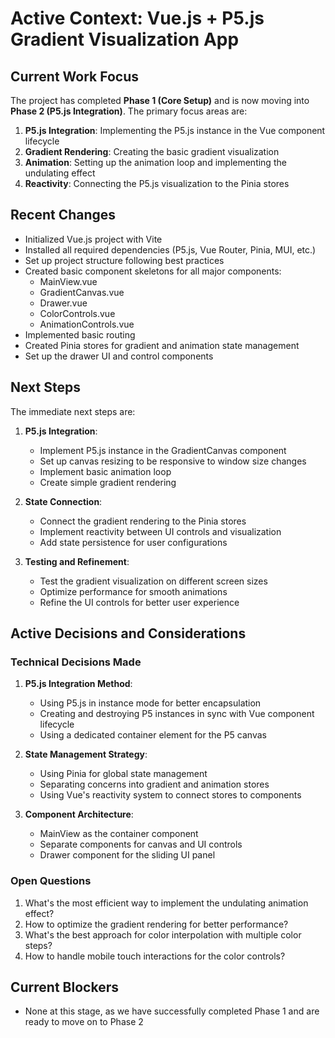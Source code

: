 # Active Context: Vue.js + P5.js Gradient Visualization App

## Current Work Focus

The project has completed **Phase 1 (Core Setup)** and is now moving into **Phase 2 (P5.js Integration)**. The primary focus areas are:

1. **P5.js Integration**: Implementing the P5.js instance in the Vue component lifecycle
2. **Gradient Rendering**: Creating the basic gradient visualization
3. **Animation**: Setting up the animation loop and implementing the undulating effect
4. **Reactivity**: Connecting the P5.js visualization to the Pinia stores

## Recent Changes

- Initialized Vue.js project with Vite
- Installed all required dependencies (P5.js, Vue Router, Pinia, MUI, etc.)
- Set up project structure following best practices
- Created basic component skeletons for all major components:
  - MainView.vue
  - GradientCanvas.vue
  - Drawer.vue
  - ColorControls.vue
  - AnimationControls.vue
- Implemented basic routing
- Created Pinia stores for gradient and animation state management
- Set up the drawer UI and control components

## Next Steps

The immediate next steps are:

1. **P5.js Integration**:
   - Implement P5.js instance in the GradientCanvas component
   - Set up canvas resizing to be responsive to window size changes
   - Implement basic animation loop
   - Create simple gradient rendering

2. **State Connection**:
   - Connect the gradient rendering to the Pinia stores
   - Implement reactivity between UI controls and visualization
   - Add state persistence for user configurations

3. **Testing and Refinement**:
   - Test the gradient visualization on different screen sizes
   - Optimize performance for smooth animations
   - Refine the UI controls for better user experience

## Active Decisions and Considerations

### Technical Decisions Made

1. **P5.js Integration Method**:
   - Using P5.js in instance mode for better encapsulation
   - Creating and destroying P5 instances in sync with Vue component lifecycle
   - Using a dedicated container element for the P5 canvas

2. **State Management Strategy**:
   - Using Pinia for global state management
   - Separating concerns into gradient and animation stores
   - Using Vue's reactivity system to connect stores to components

3. **Component Architecture**:
   - MainView as the container component
   - Separate components for canvas and UI controls
   - Drawer component for the sliding UI panel

### Open Questions

1. What's the most efficient way to implement the undulating animation effect?
2. How to optimize the gradient rendering for better performance?
3. What's the best approach for color interpolation with multiple color steps?
4. How to handle mobile touch interactions for the color controls?

## Current Blockers

- None at this stage, as we have successfully completed Phase 1 and are ready to move on to Phase 2
